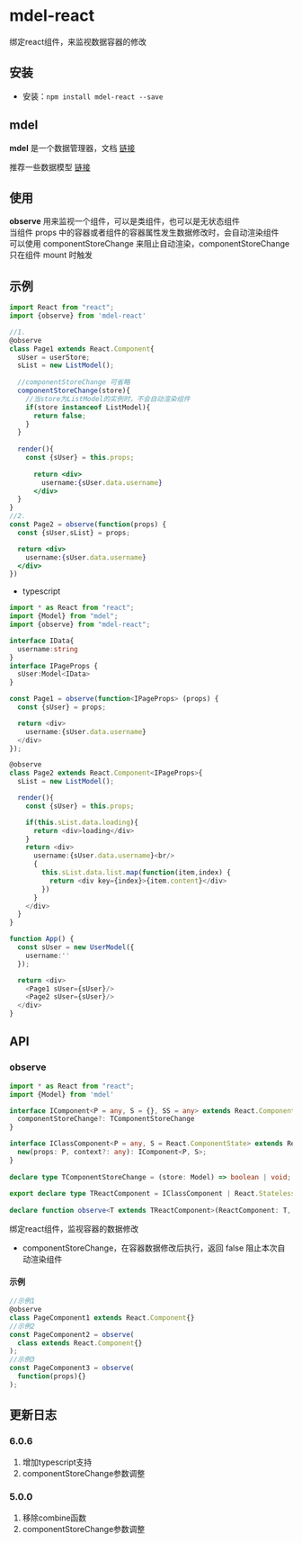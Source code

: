 # mdel-react
绑定react组件，来监视数据容器的修改

## 安装

* 安装：`npm install mdel-react --save`

## mdel

**mdel** 是一个数据管理器，文档 [链接](https://github.com/mdeljs/mdel)

推荐一些数据模型 [链接](https://github.com/mdeljs/mdel-react)

## 使用

**observe** 用来监视一个组件，可以是类组件，也可以是无状态组件 <br />
当组件 props 中的容器或者组件的容器属性发生数据修改时，会自动渲染组件 <br />
可以使用 componentStoreChange 来阻止自动渲染，componentStoreChange 只在组件 mount 时触发

## 示例

```jsx harmony
import React from "react";
import {observe} from 'mdel-react'

//1.
@observe
class Page1 extends React.Component{
  sUser = userStore;
  sList = new ListModel();
    
  //componentStoreChange 可省略
  componentStoreChange(store){
    //当store为ListModel的实例时，不会自动渲染组件
    if(store instanceof ListModel){
      return false;       
    }   
  }
    
  render(){
    const {sUser} = this.props;
        
      return <div>
        username:{sUser.data.username}
      </div>
  }
}
//2.
const Page2 = observe(function(props) {
  const {sUser,sList} = props;  

  return <div>
    username:{sUser.data.username}
  </div>
})

```

* typescript

```typescript jsx
import * as React from "react";
import {Model} from "mdel";
import {observe} from "mdel-react";

interface IData{
  username:string
}
interface IPageProps {
  sUser:Model<IData>
}

const Page1 = observe(function<IPageProps> (props) {
  const {sUser} = props;

  return <div>
    username:{sUser.data.username}
  </div>  
});

@observe
class Page2 extends React.Component<IPageProps>{
  sList = new ListModel();

  render(){
    const {sUser} = this.props;

    if(this.sList.data.loading){
      return <div>loading</div>
    }
    return <div>
      username:{sUser.data.username}<br/>
      {
        this.sList.data.list.map(function(item,index) {
          return <div key={index}>{item.content}</div>
        })
      }
    </div>
  }
}

function App() {
  const sUser = new UserModel({
    username:''
  });

  return <div>
    <Page1 sUser={sUser}/>
    <Page2 sUser={sUser}/>
  </div>
}
```

## API

### observe

```typescript
import * as React from "react";
import {Model} from 'mdel' 

interface IComponent<P = any, S = {}, SS = any> extends React.Component<P, S, SS> {
  componentStoreChange?: TComponentStoreChange
}

interface IClassComponent<P = any, S = React.ComponentState> extends React.ComponentClass<P, S> {
  new(props: P, context?: any): IComponent<P, S>;
}
  
declare type TComponentStoreChange = (store: Model) => boolean | void;
  
export declare type TReactComponent = IClassComponent | React.StatelessComponent;
  
declare function observe<T extends TReactComponent>(ReactComponent: T, componentStoreChange?: TComponentStoreChange): T
```

绑定react组件，监视容器的数据修改

* componentStoreChange，在容器数据修改后执行，返回 false 阻止本次自动渲染组件

#### 示例

```jsx harmony
//示例1
@observe
class PageComponent1 extends React.Component{}
//示例2
const PageComponent2 = observe(
  class extends React.Component{}
);
//示例3
const PageComponent3 = observe(
  function(props){}
);
```
## 更新日志

### 6.0.6
1. 增加typescript支持
2. componentStoreChange参数调整

### 5.0.0
1. 移除combine函数
2. componentStoreChange参数调整
